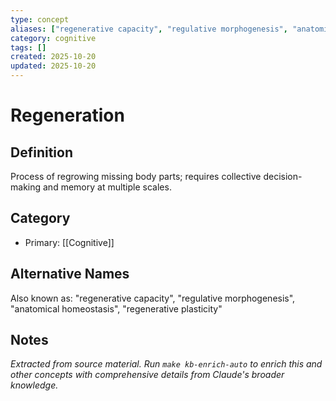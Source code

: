 ```yaml
---
type: concept
aliases: ["regenerative capacity", "regulative morphogenesis", "anatomical homeostasis", "regenerative plasticity"]
category: cognitive
tags: []
created: 2025-10-20
updated: 2025-10-20
---
```


# Regeneration

## Definition

Process of regrowing missing body parts; requires collective decision-making and memory at multiple scales.

## Category

- Primary: [[Cognitive]]

## Alternative Names

Also known as: "regenerative capacity", "regulative morphogenesis", "anatomical homeostasis", "regenerative plasticity"

## Notes

*Extracted from source material. Run `make kb-enrich-auto` to enrich this and other concepts with comprehensive details from Claude's broader knowledge.*
